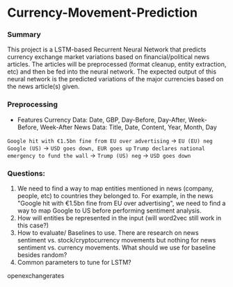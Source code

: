 # Currency-Movement-Prediction

### Summary

This project is a LSTM-based Recurrent Neural Network that predicts currency exchange market variations based on financial/political news articles. The articles will be preprocessed (format cleanup, entity extraction, etc) and then be fed into the neural network. The expected output of this neural network is the predicted variations of the major currencies based on the news article(s) given. 

### Preprocessing

* Features 
Currency Data: Date, GBP, Day-Before, Day-After, Week-Before, Week-After
News Data: Title, Date, Content, Year, Month, Day


`Google hit with €1.5bn fine from EU over advertising` -> `EU (EU) neg Google (US)` -> `USD goes down, EUR goes up`
`Trump declares national emergency to fund the wall` -> `Trump (US) neg` -> `USD goes down`

### Questions:

1. We need to find a way to map entities mentioned in news (company, people, etc) to countries they belonged to. For example, in the news "Google hit with €1.5bn fine from EU over advertising", we need to find a way to map Google to US before performing sentiment analysis. 
2. How will entities be represented in the input (will word2vec still work in this case?)
3. How to evaluate/ Baselines to use. There are research on news sentiment vs. stock/cryptocurrency movements but nothing for news sentiment vs. currency movements. What should we use for baseline besides random?
4. Common parameters to tune for LSTM?


openexchangerates
